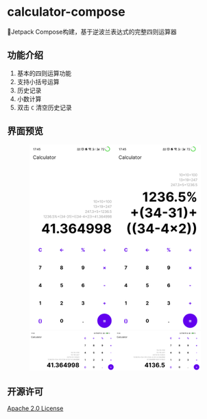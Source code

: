 # calculator-compose

🍉Jetpack Compose构建，基于逆波兰表达式的完整四则运算器

## 功能介绍

1. 基本的四则运算功能
2. 支持小括号运算
3. 历史记录
4. 小数计算
5. 双击 `C` 清空历史记录

## 界面预览

<center class="half">
     <img src="img/1.png" width="200"/><img src="img/2.png" width="200"/>
</center>
<center>
     <img src="img/3.png" width="200"/><img src="img/4.png" width="200"/>
</center>

## 开源许可

[Apache 2.0 License](LICENSE)